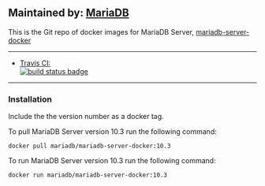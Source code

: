 ## Maintained by: [MariaDB](https://mariadb.com/)

This is the Git repo of docker images for MariaDB Server, [mariadb-server-docker](https://github.com/mariadb-corporation/mariadb-server-docker)

---

-	[Travis CI:  
	![build status badge](https://img.shields.io/travis/mariadb-corporation/mariadb-server-docker/master.svg)](https://travis-ci.org/mariadb-corporation/mariadb-server-docker/branches)

---

### Installation
Include the the version number as a docker tag. 

To pull MariaDB Server version 10.3 run the following command:
```
docker pull mariadb/mariadb-server-docker:10.3
```

To run MariaDB Server version 10.3 run the following command:
```
docker run mariadb/mariadb-server-docker:10.3
```